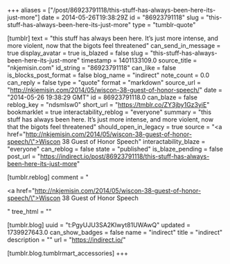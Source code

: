 +++
aliases = ["/post/86923791118/this-stuff-has-always-been-here-its-just-more"]
date = 2014-05-26T19:38:29Z
id = "86923791118"
slug = "this-stuff-has-always-been-here-its-just-more"
type = "tumblr-quote"

[tumblr]
text = "this stuff has always been here. It’s just more intense, and more violent, now that the bigots feel threatened"
can_send_in_message = true
display_avatar = true
is_blazed = false
slug = "this-stuff-has-always-been-here-its-just-more"
timestamp = 1401133109.0
source_title = "nkjemisin.com"
id_string = "86923791118"
can_like = false
is_blocks_post_format = false
blog_name = "indirect"
note_count = 0.0
can_reply = false
type = "quote"
format = "markdown"
source_url = "http://nkjemisin.com/2014/05/wiscon-38-guest-of-honor-speech/"
date = "2014-05-26 19:38:29 GMT"
id = 86923791118.0
can_blaze = false
reblog_key = "ndsmIsw0"
short_url = "https://tmblr.co/ZY3jby1Gz3yiE"
bookmarklet = true
interactability_reblog = "everyone"
summary = "this stuff has always been here. It’s just more intense, and more violent, now that the bigots feel threatened"
should_open_in_legacy = true
source = "<a href=\"http://nkjemisin.com/2014/05/wiscon-38-guest-of-honor-speech/\">Wiscon 38 Guest of Honor Speech</a>"
interactability_blaze = "everyone"
can_reblog = false
state = "published"
is_blaze_pending = false
post_url = "https://indirect.io/post/86923791118/this-stuff-has-always-been-here-its-just-more"

[tumblr.reblog]
comment = "<p><a href=\"http://nkjemisin.com/2014/05/wiscon-38-guest-of-honor-speech/\">Wiscon 38 Guest of Honor Speech</a></p>"
tree_html = ""

[tumblr.blog]
uuid = "t:PgyUJU3SA2Klwyt81UWAwQ"
updated = 1739927643.0
can_show_badges = false
name = "indirect"
title = "indirect"
description = ""
url = "https://indirect.io/"

[tumblr.blog.tumblrmart_accessories]
+++
